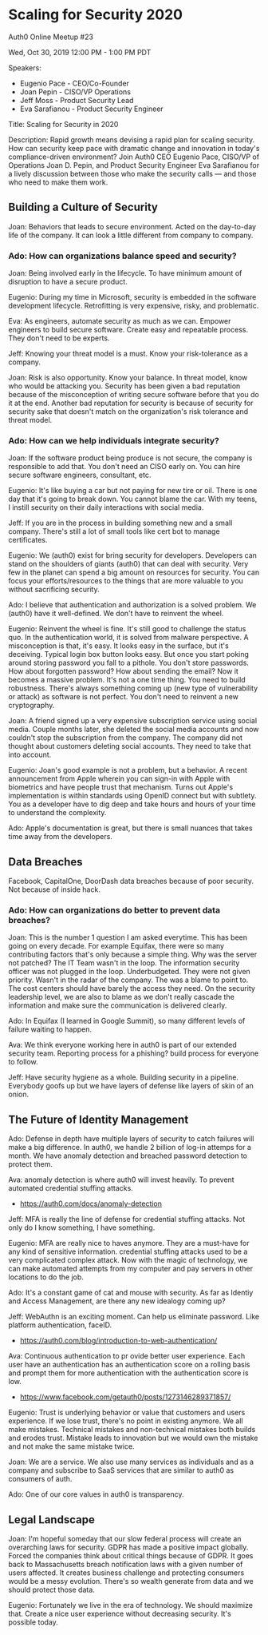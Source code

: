 # Scaling for Security 2020 
Auth0 Online Meetup #23
 
Wed, Oct 30, 2019 12:00 PM - 1:00 PM PDT
 
Speakers: 
- Eugenio Pace - CEO/Co-Founder
- Joan Pepin - CISO/VP Operations
- Jeff Moss - Product Security Lead
- Eva Sarafianou - Product Security Engineer 
 
Title: Scaling for Security in 2020
 
Description:  Rapid growth means devising a rapid plan for scaling security. How can security keep pace with dramatic change and innovation in today's compliance-driven environment? Join Auth0 CEO Eugenio Pace, CISO/VP of Operations Joan D. Pepin, and Product Security Engineer Eva Sarafianou for a lively discussion between those who make the security calls — and those who need to make them work.

## Building a Culture of Security
Joan: Behaviors that leads to secure environment. Acted on the day-to-day life of the company. It can look a little different from company to company.

### Ado: How can organizations balance speed and security?

Joan: Being involved early in the lifecycle. To have minimum amount of disruption to have a secure product.

Eugenio: During my time in Microsoft, security is embedded in the software development lifecycle. Retrofitting is very expensive, risky, and problematic.

Eva: As engineers, automate security as much as we can. Empower engineers to build secure software. Create easy and repeatable process. They don't need to be experts.

Jeff: Knowing your threat model is a must. Know your risk-tolerance as a company.

Joan: Risk is also opportunity. Know your balance. In threat model, know who would be attacking you. Security has been given a bad reputation because of the misconception of writing secure software before that you do it at the end. Another bad reputation for security is because of security for security sake that doesn't match on the organization's risk tolerance and threat model.

### Ado: How can we help individuals integrate security?

Joan: If the software product being produce is not secure, the company is responsible to add that. You don't need an CISO early on. You can hire secure software engineers, consultant, etc.

Eugenio: It's like buying a car but not paying for new tire or oil. There is one day that it's going to break down. You cannot blame the car. With my teens, I instill security on their daily interactions with social media.

Jeff: If you are in the process in building something new and a small company. There's still a lot of small tools like cert bot to manage certificates.

Eugenio: We (auth0) exist for bring security for developers. Developers can stand on the shoulders of giants (auth0) that can deal with security. Very few in the planet can spend a big amount on resources for security. You can focus your efforts/resources to the things that are more valuable to you without sacrificing security.

Ado: I believe that authentication and authorization is a solved problem. We (auth0) have it well-defined. We don't have to reinvent the wheel.

Eugenio: Reinvent the wheel is fine. It's still good to challenge the status quo. In the authentication world, it is solved from malware perspective. A misconception is that, it's easy. It looks easy in the surface, but it's deceiving. Typical login box button looks easy. But once you start poking around storing password you fall to a pithole. You don't store passwords. How about forgotten password? How about sending the email? Now it becomes a massive problem. It's not a one time thing. You need to build robustness. There's always something coming up (new type of vulnerability or attack) as software is not perfect. You don't need to reinvent a new cryptography.

Joan: A friend signed up a very expensive subscription service using social media. Couple months later, she deleted the social media accounts and now couldn't stop the subscription from the company. The company did not thought about customers deleting social accounts. They need to take that into account.

Eugenio: Joan's good example is not a problem, but a behavior. A recent announcement from Apple wherein you can sign-in with Apple with biometrics and have people trust that mechanism. Turns out Apple's implementation is within standards using OpenID connect but with subtlety. You as a developer have to dig deep and take hours and hours of your time to understand the complexity.

Ado: Apple's documentation is great, but there is small nuances that takes time away from the developers.

## Data Breaches
Facebook, CapitalOne, DoorDash data breaches because of poor security. Not because of inside hack.

### Ado: How can organizations do better to prevent data breaches?

Joan: This is the number 1 question I am asked everytime. This has been going on every decade. For example Equifax, there were so many contributing factors that's only because a simple thing. Why was the server not patched? The IT Team wasn't in the loop. The information security officer was not plugged in the loop. Underbudgeted. They were not given priority. Wasn't in the radar of the company. The was a blame to point to. The cost centers should have barely the access they need. On the security leadership level, we are also to blame as we don't really cascade the information and make sure the communication is delivered clearly.

Ado: In Equifax (I learned in Google Summit), so many different levels of failure waiting to happen.

Ava: We think everyone working here in auth0 is part of our extended security team. Reporting process for a phishing? build process for everyone to follow.

Jeff: Have security hygiene as a whole. Building security in a pipeline. Everybody goofs up but we have layers of defense like layers of skin of an onion.

## The Future of Identity Management

Ado: Defense in depth have multiple layers of security to catch failures will make a big difference. In auth0, we handle 2 billion of log-in attemps for a month. We have anomaly detection and breached password detection to protect them.

Ava: anomaly detection is where auth0 will invest heavily. To prevent automated credential stuffing attacks.
- https://auth0.com/docs/anomaly-detection

Jeff: MFA is really the line of defense for credential stuffing attacks. Not only do I know something, I have something.

Eugenio: MFA are really nice to haves anymore. They are a must-have for any kind of sensitive information. credential stuffing attacks used to be a very complicated complex attack. Now with the magic of technology, we can make automated attempts from my computer and pay servers in other locations to do the job.

Ado: It's a constant game of cat and mouse with security. As far as Identiy and Access Management, are there any new idealogy coming up?

Jeff: WebAuthn is an exciting moment. Can help us eliminate password. Like platform authentication, faceID.
- https://auth0.com/blog/introduction-to-web-authentication/

Ava: Continuous authentication to pr ovide better user experience. Each user have an authentication has an authentication score on a rolling basis and prompt them for more authentication with the authentication score is low.
- https://www.facebook.com/getauth0/posts/1273146289371857/

Eugenio: Trust is underlying behavior or value that customers and users experience. If we lose trust, there's no point in existing anymore. We all make mistakes. Technical mistakes and non-technical mistakes both builds and erodes trust. Mistake leads to innovation but we would own the mistake and not make the same mistake twice.

Joan: We are a service. We also use many services as individuals and as a company and subscribe to SaaS services that are similar to auth0 as consumers of auth. 

Ado: One of our core values in auth0 is transparency.

## Legal Landscape
Joan: I'm hopeful someday that our slow federal process will create an overarching laws for security. GDPR has made a positive impact globally. Forced the companies think about critical things because of GDPR. It goes back to Massachusetts breach notification laws with a given number of users affected. It creates business challenge and protecting consumers would be a messy evolution. There's so wealth generate from data and we should protect those data.

Eugenio: Fortunately we live in the era of technology. We should maximize that. Create a nice user experience without decreasing security. It's possible today.
